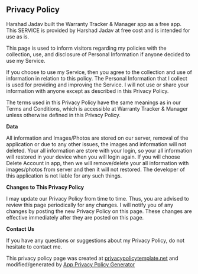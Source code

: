 ## Privacy Policy

Harshad Jadav built the Warranty Tracker & Manager app as a free app. This SERVICE is provided by Harshad Jadav at free cost and is intended for use as is.

This page is used to inform visitors regarding my policies with the collection, use, and disclosure of Personal Information if anyone decided to use my Service.

If you choose to use my Service, then you agree to the collection and use of information in relation to this policy. 
The Personal Information that I collect is used for providing and improving the Service. I will not use or share your information with anyone except as described in this Privacy Policy.

The terms used in this Privacy Policy have the same meanings as in our Terms and Conditions, which is accessible at Warranty Tracker & Manager unless otherwise defined in this Privacy Policy.


**Data**

All information and Images/Photos are stored on our server, removal of the application or due to any other issues, the images and information will not deleted. 
Your all information are store with your login, so your all information will restored in your device when you will login again.
If you will choose Delete Account in app, then we will remove/delete your all information with images/photos from server and then it will not restored.
The developer of this application is not liable for any such things.

**Changes to This Privacy Policy**

I may update our Privacy Policy from time to time. Thus, you are advised to review this page periodically for any changes. I will notify you of any changes by posting the new Privacy Policy on this page. These changes are effective immediately after they are posted on this page.

**Contact Us**

If you have any questions or suggestions about my Privacy Policy, do not hesitate to contact me.

This privacy policy page was created at [privacypolicytemplate.net](https://privacypolicytemplate.net) and modified/generated by [App Privacy Policy Generator](https://app-privacy-policy-generator.firebaseapp.com/)
